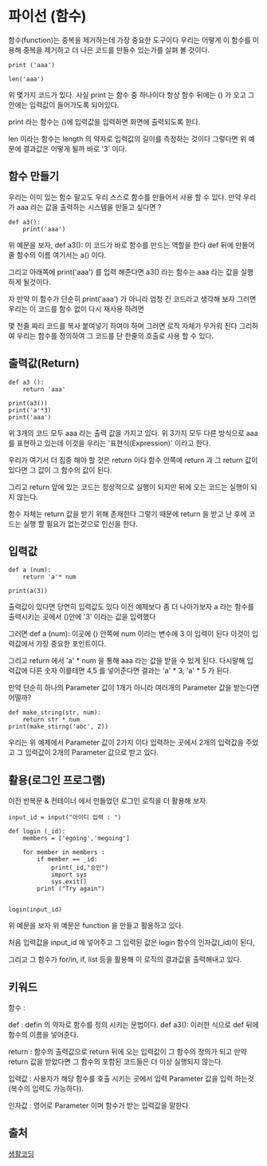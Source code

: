 # 파이선 (함수)

함수(function)는 중복을 제거하는데 가장 중요한 도구이다 우리는 어떻게 이 함수를 이용해 중복을 제거하고 더 나은 코드를 만들수 있는가를 살펴 볼 것이다.

```
print ('aaa')

len('aaa')
```

위 몇가지 코드가 있다. 사실 print 는 함수 중 하나이다 항상 함수 뒤에는 () 가 오고 그 안에는 입력값이 들어가도록 되어있다.

print 라는 함수는 ()에 입력값을 입력하면 화면에 출력되도록 한다.

len 이라는 함수는 length 의 약자로 입력값의 길이를 측정하는 것이다 그렇다면 위 예문에 결과값은 어떻게 될까 바로 '3' 이다.


## 함수 만들기

우리는 이미 있는 함수 말고도 우리 스스로 함수를 만들어서 사용 할 수 있다. 만약 우리가 aaa 라는 값을 출력하는 시스템을 만들고 싶다면 ?

```
def a3():
	print('aaa')
```

위 예문을 보자, def a3(): 이 코드가 바로 함수를 만드는 역할을 한다 def 뒤에 만들어줄 함수의 이름 여기서는 a() 이다.

그리고 아래쪽에 print('aaa') 를 입력 해준다면 a3() 라는 함수는 aaa 라는 값을 실행하게 될것이다.

자 만약 이 함수가 단순히 print('aaa') 가 아니라 엄청 긴 코드라고 생각해 보자 그러면 우리는 이 코드를 함수 없이 다시 재사용 하려면

몇 천줄 짜리 코드를 복사 붙여넣기 하여야 하며 그러면 로직 자체가 무거워 진다 그리하여 우리는 함수를 정의하여 그 코드를 단 한줄의 호출로 사용 할 수 있다.

## 출력값(Return)

```
def a3 ():
	return 'aaa'

print(a3())
print('a'*3)
print('aaa')
```

위 3개의 코드 모두 aaa 라는 출력 값을 가지고 있다. 위 3가지 모두 다른 방식으로 aaa 를 표현하고 있는데 이것을 우리는 '표현식(Expression)' 이라고 한다.

우리가 여기서 더 집중 해야 할 것은 return 이다 함수 안쪽에 return 과 그 return 값이 있다면 그 값이 그 함수의 값이 된다.

그리고 return 앞에 있는 코드는 정상적으로 실행이 되지만 뒤에 오는 코드는 실행이 되지 않는다. 

함수 자체는 return 값을 받기 위해 존재한다 그렇기 때문에 return 을 받고 난 후에 코드는 실행 할 필요가 없는것으로 인신을 한다.

## 입력값

```
def a (num):
	return 'a'* num

print(a(3))
```

출력값이 있다면 당연히 입력값도 있다 이전 예제보다 좀 더 나아가보자 a 라는 함수를 출력시키는 곳에서 ()안에 '3' 이라는 값을 입력했다 

그러면 def a (num): 이곳에 () 안쪽에 num 이라는 변수에 3 이 입력이 된다 이것이 입력값에서 가장 중요한 포인트이다. 

그리고 return 에서 'a' * num 을 통해 aaa 라는 값을 받을 수 있게 된다. 다시말해 입력값에 다른 숫자 이를테면 4,5 를 넣어준다면 결과는 'a' * 3, 'a' * 5 가 된다.

만약 단순히 하나의 Parameter 값이 1개가 아니라 여러개의 Parameter 값을 받는다면 어떨까?

```
def make_string(str, num):
	return str * num
print(make_stirng('abc', 2))

```

우리는 위 예제에서 Parameter 값이 2가지 이다 입력하는 곳에서 2개의 입력값을 주었고 그 입력값이 2개의 Parameter 값으로 받고 있다.

## 활용(로그인 프로그램)

이전 반복문 & 컨테이너 에서 만들었던 로그인 로직을 더 활용해 보자.

```
input_id = input("아이디 입력 : ")

def login (_id):
	members = ['egoing','megoing']

	for member in members :
		if member == _id:
			print(_id,"승인")
			import sys
			sys.exit()
		print ("Try again")


login(input_id)
```

위 예문을 보자 위 예문은 function 을 만들고 활용하고 있다.

처음 입력값을 input_id 에 넣어주고 그 입력된 값은 login 함수의 인자값(_id)이 된다, 

그리고 그 함수가 for/in, if, list 등을 활용해 이 로직의 결과값을 출력해내고 있다.


## 키워드 

함수 : 

def : defin 의 약자로 함수를 정의 시키는 문법이다. def a3(): 이러한 식으로 def 뒤에 함수의 이름을 넣어준다.

return : 함수의 출력값으로 return 뒤에 오는 입력값이 그 함수의 정의가 되고 만약 return 값을 받았다면 그 함수의 포함된 코드들은 더 이상 실행되지 않는다.

입력값 : 사용자가 해당 함수를 호출 시키는 곳에서 입력 Parameter 값을 입력 하는것(복수의 입력도 가능하다).	  

인자값 : 영어로 Parameter 이며 함수가 받는 입력값을 말한다.

## 출처
[생활코딩](https://opentutorials.org/course/1750/9623)

